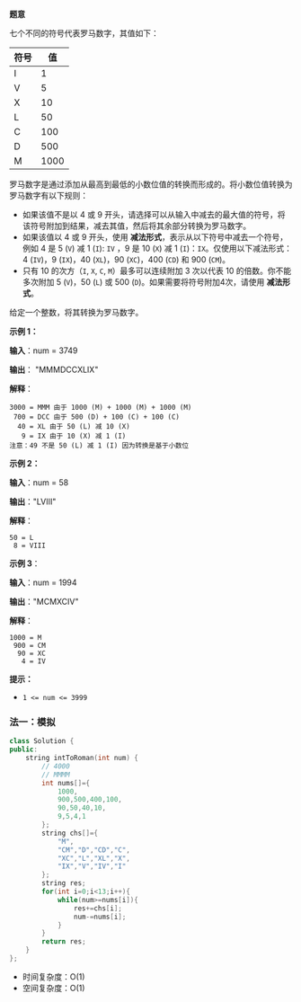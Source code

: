 **题意**

七个不同的符号代表罗马数字，其值如下：

| 符号 | 值   |
| ---- | ---- |
| I    | 1    |
| V    | 5    |
| X    | 10   |
| L    | 50   |
| C    | 100  |
| D    | 500  |
| M    | 1000 |

罗马数字是通过添加从最高到最低的小数位值的转换而形成的。将小数位值转换为罗马数字有以下规则：

- 如果该值不是以 4 或 9 开头，请选择可以从输入中减去的最大值的符号，将该符号附加到结果，减去其值，然后将其余部分转换为罗马数字。
- 如果该值以 4 或 9 开头，使用 **减法形式**，表示从以下符号中减去一个符号，例如 4 是 5 (`V`) 减 1 (`I`): `IV` ，9 是 10 (`X`) 减 1 (`I`)：`IX`。仅使用以下减法形式：4 (`IV`)，9 (`IX`)，40 (`XL`)，90 (`XC`)，400 (`CD`) 和 900 (`CM`)。
- 只有 10 的次方（`I`, `X`, `C`, `M`）最多可以连续附加 3 次以代表 10 的倍数。你不能多次附加 5 (`V`)，50 (`L`) 或 500 (`D`)。如果需要将符号附加4次，请使用 **减法形式**。

给定一个整数，将其转换为罗马数字。

 

**示例 1：**

**输入**：num = 3749

**输出**： "MMMDCCXLIX"

**解释**：

```
3000 = MMM 由于 1000 (M) + 1000 (M) + 1000 (M)
 700 = DCC 由于 500 (D) + 100 (C) + 100 (C)
  40 = XL 由于 50 (L) 减 10 (X)
   9 = IX 由于 10 (X) 减 1 (I)
注意：49 不是 50 (L) 减 1 (I) 因为转换是基于小数位
```

**示例 2：**

**输入**：num = 58

**输出**："LVIII"

**解释**：

```
50 = L
 8 = VIII
```

**示例 3**：

**输入**：num = 1994

**输出**："MCMXCIV"

**解释**：

```
1000 = M
 900 = CM
  90 = XC
   4 = IV
```

 

**提示：**

- `1 <= num <= 3999`





### 法一：模拟

```cpp
class Solution {
public:
    string intToRoman(int num) {
        // 4000
        // MMMM
        int nums[]={
            1000,
            900,500,400,100,
            90,50,40,10,
            9,5,4,1
        };
        string chs[]={
            "M",
            "CM","D","CD","C",
            "XC","L","XL","X",
            "IX","V","IV","I"
        };
        string res;
        for(int i=0;i<13;i++){
            while(num>=nums[i]){
                res+=chs[i];
                num-=nums[i];
            }
        }
        return res;
    }
};
```

- 时间复杂度：O(1)
- 空间复杂度：O(1)